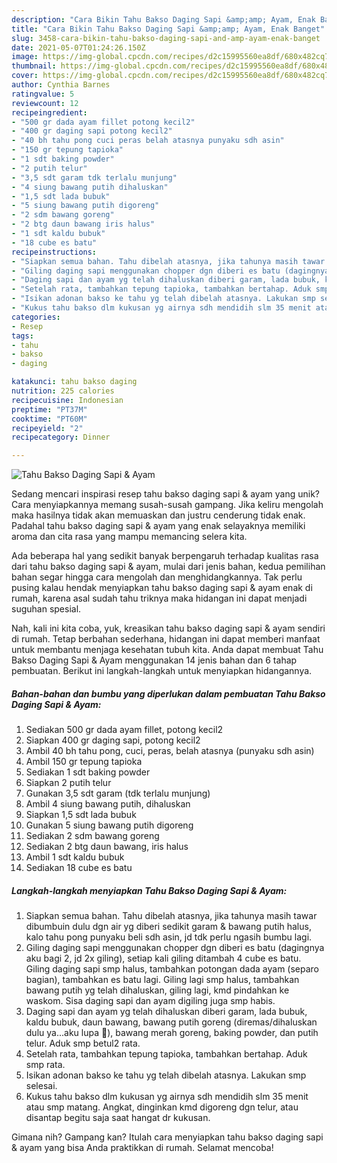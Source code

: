 ```yaml
---
description: "Cara Bikin Tahu Bakso Daging Sapi &amp;amp; Ayam, Enak Banget"
title: "Cara Bikin Tahu Bakso Daging Sapi &amp;amp; Ayam, Enak Banget"
slug: 3458-cara-bikin-tahu-bakso-daging-sapi-and-amp-ayam-enak-banget
date: 2021-05-07T01:24:26.150Z
image: https://img-global.cpcdn.com/recipes/d2c15995560ea8df/680x482cq70/tahu-bakso-daging-sapi-ayam-foto-resep-utama.jpg
thumbnail: https://img-global.cpcdn.com/recipes/d2c15995560ea8df/680x482cq70/tahu-bakso-daging-sapi-ayam-foto-resep-utama.jpg
cover: https://img-global.cpcdn.com/recipes/d2c15995560ea8df/680x482cq70/tahu-bakso-daging-sapi-ayam-foto-resep-utama.jpg
author: Cynthia Barnes
ratingvalue: 5
reviewcount: 12
recipeingredient:
- "500 gr dada ayam fillet potong kecil2"
- "400 gr daging sapi potong kecil2"
- "40 bh tahu pong cuci peras belah atasnya punyaku sdh asin"
- "150 gr tepung tapioka"
- "1 sdt baking powder"
- "2 putih telur"
- "3,5 sdt garam tdk terlalu munjung"
- "4 siung bawang putih dihaluskan"
- "1,5 sdt lada bubuk"
- "5 siung bawang putih digoreng"
- "2 sdm bawang goreng"
- "2 btg daun bawang iris halus"
- "1 sdt kaldu bubuk"
- "18 cube es batu"
recipeinstructions:
- "Siapkan semua bahan. Tahu dibelah atasnya, jika tahunya masih tawar dibumbuin dulu dgn air yg diberi sedikit garam &amp; bawang putih halus, kalo tahu pong punyaku beli sdh asin, jd tdk perlu ngasih bumbu lagi."
- "Giling daging sapi menggunakan chopper dgn diberi es batu (dagingnya aku bagi 2, jd 2x giling), setiap kali giling ditambah 4 cube es batu. Giling daging sapi smp halus, tambahkan potongan dada ayam (separo bagian), tambahkan es batu lagi. Giling lagi smp halus, tambahkan bawang putih yg telah dihaluskan, giling lagi, kmd pindahkan ke waskom. Sisa daging sapi dan ayam digiling juga smp habis."
- "Daging sapi dan ayam yg telah dihaluskan diberi garam, lada bubuk, kaldu bubuk, daun bawang, bawang putih goreng (diremas/dihaluskan dulu ya...aku lupa 🤭), bawang merah goreng, baking powder, dan putih telur. Aduk smp betul2 rata."
- "Setelah rata, tambahkan tepung tapioka, tambahkan bertahap. Aduk smp rata."
- "Isikan adonan bakso ke tahu yg telah dibelah atasnya. Lakukan smp selesai."
- "Kukus tahu bakso dlm kukusan yg airnya sdh mendidih slm 35 menit atau smp matang. Angkat, dinginkan kmd digoreng dgn telur, atau disantap begitu saja saat hangat dr kukusan."
categories:
- Resep
tags:
- tahu
- bakso
- daging

katakunci: tahu bakso daging 
nutrition: 225 calories
recipecuisine: Indonesian
preptime: "PT37M"
cooktime: "PT60M"
recipeyield: "2"
recipecategory: Dinner

---
```



![Tahu Bakso Daging Sapi &amp; Ayam](https://img-global.cpcdn.com/recipes/d2c15995560ea8df/680x482cq70/tahu-bakso-daging-sapi-ayam-foto-resep-utama.jpg)

Sedang mencari inspirasi resep tahu bakso daging sapi &amp; ayam yang unik? Cara menyiapkannya memang susah-susah gampang. Jika keliru mengolah maka hasilnya tidak akan memuaskan dan justru cenderung tidak enak. Padahal tahu bakso daging sapi &amp; ayam yang enak selayaknya memiliki aroma dan cita rasa yang mampu memancing selera kita.



Ada beberapa hal yang sedikit banyak berpengaruh terhadap kualitas rasa dari tahu bakso daging sapi &amp; ayam, mulai dari jenis bahan, kedua pemilihan bahan segar hingga cara mengolah dan menghidangkannya. Tak perlu pusing kalau hendak menyiapkan tahu bakso daging sapi &amp; ayam enak di rumah, karena asal sudah tahu triknya maka hidangan ini dapat menjadi suguhan spesial.


Nah, kali ini kita coba, yuk, kreasikan tahu bakso daging sapi &amp; ayam sendiri di rumah. Tetap berbahan sederhana, hidangan ini dapat memberi manfaat untuk membantu menjaga kesehatan tubuh kita. Anda dapat membuat Tahu Bakso Daging Sapi &amp; Ayam menggunakan 14 jenis bahan dan 6 tahap pembuatan. Berikut ini langkah-langkah untuk menyiapkan hidangannya.

<!--inarticleads1-->

##### Bahan-bahan dan bumbu yang diperlukan dalam pembuatan Tahu Bakso Daging Sapi &amp; Ayam:

1. Sediakan 500 gr dada ayam fillet, potong kecil2
1. Siapkan 400 gr daging sapi, potong kecil2
1. Ambil 40 bh tahu pong, cuci, peras, belah atasnya (punyaku sdh asin)
1. Ambil 150 gr tepung tapioka
1. Sediakan 1 sdt baking powder
1. Siapkan 2 putih telur
1. Gunakan 3,5 sdt garam (tdk terlalu munjung)
1. Ambil 4 siung bawang putih, dihaluskan
1. Siapkan 1,5 sdt lada bubuk
1. Gunakan 5 siung bawang putih digoreng
1. Sediakan 2 sdm bawang goreng
1. Sediakan 2 btg daun bawang, iris halus
1. Ambil 1 sdt kaldu bubuk
1. Sediakan 18 cube es batu




<!--inarticleads2-->

##### Langkah-langkah menyiapkan Tahu Bakso Daging Sapi &amp; Ayam:

1. Siapkan semua bahan. Tahu dibelah atasnya, jika tahunya masih tawar dibumbuin dulu dgn air yg diberi sedikit garam &amp; bawang putih halus, kalo tahu pong punyaku beli sdh asin, jd tdk perlu ngasih bumbu lagi.
1. Giling daging sapi menggunakan chopper dgn diberi es batu (dagingnya aku bagi 2, jd 2x giling), setiap kali giling ditambah 4 cube es batu. Giling daging sapi smp halus, tambahkan potongan dada ayam (separo bagian), tambahkan es batu lagi. Giling lagi smp halus, tambahkan bawang putih yg telah dihaluskan, giling lagi, kmd pindahkan ke waskom. Sisa daging sapi dan ayam digiling juga smp habis.
1. Daging sapi dan ayam yg telah dihaluskan diberi garam, lada bubuk, kaldu bubuk, daun bawang, bawang putih goreng (diremas/dihaluskan dulu ya...aku lupa 🤭), bawang merah goreng, baking powder, dan putih telur. Aduk smp betul2 rata.
1. Setelah rata, tambahkan tepung tapioka, tambahkan bertahap. Aduk smp rata.
1. Isikan adonan bakso ke tahu yg telah dibelah atasnya. Lakukan smp selesai.
1. Kukus tahu bakso dlm kukusan yg airnya sdh mendidih slm 35 menit atau smp matang. Angkat, dinginkan kmd digoreng dgn telur, atau disantap begitu saja saat hangat dr kukusan.




Gimana nih? Gampang kan? Itulah cara menyiapkan tahu bakso daging sapi &amp; ayam yang bisa Anda praktikkan di rumah. Selamat mencoba!
